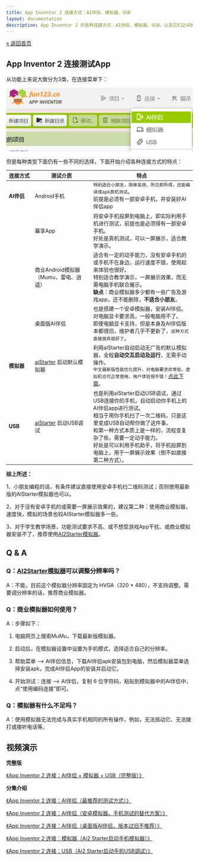 ```yaml
---
title: App Inventor 2 连接方式：AI伴侣、模拟器、USB
layout: documentation
description: App Inventor 2 的各种连接方式：AI伴侣、模拟器、USB，以及它们之间的区别。
---
```


[&laquo; 返回首页](index.html)

## App Inventor 2 连接测试App

从功能上来说大致分为3类，在连接菜单下：

![3种连接方式](images/3种连接方式.png)

但是每种类型下面仍有一些不同的选择，下面开始介绍各种连接方式的特点：

|   连接方式 <img style="width:50px;float:left;"/>     | 测试介质	  | 特点  |
|---------|---------|---------|
|  <i class="mdi mdi-cellphone-wireless"></i>  **AI伴侣**	     |   Android手机	 | `特别适合小朋友，简单高效，所见即所得，还能编译成apk真机测试`。<br/>前提是必须有一部安卓手机，并安装好AI伴侣app |
|         |    幕享App      |    将安卓手机投屏到电脑上，即实际利用手机进行测试，前提也是必须得有一部安卓手机。<br/>好处是真机测试，可以一屏展示，适合教学演示。      |
|         |    商业Android模拟器（Mumu，雷电、逍遥） | 适合有一定的动手能力，没有安卓手机的或手机不在身边，运行速度不错，使用起来体验也很好。<br/>特别适合教学演示，一屏展示效果，而无需电脑手机联合展示。<br/>**缺点**：商业模拟器多少都有一些广告及游戏app，还不能删除，**不适合小朋友**。|
|         |    桌面版AI伴侣	 | 也是搭建一个安卓模拟器，安装AI伴侣。对电脑显卡要求高，一般电脑用不了。<br/>即便电脑显卡支持，但是本身及AI伴侣版本都很旧，维护者几乎不更新了，`这种方式直接放弃就好了`。 |
|  <i class="mdi mdi-cellphone-link"></i>  **模拟器**	      |    [aiStarter](ai2_starter.html) 启动默认模拟器	      |    利用aiStarter自动启动无广告的默认模拟器，全程**自动交互启动及运行**，无需手动操作。<br/>`中文最新版性能优化提升，对电脑要求非常低，虚拟机也可正常使用，用户体验很不错！`[点此下载](ai2_starter.html)。    |
|   <i class="mdi mdi-usb-flash-drive-outline"></i>  **USB**    |     [aiStarter](ai2_starter.html) 启动USB调试	     |    也是利用aiStarter启动USB调试，通过USB连接你的手机，自动启动你手机上的AI伴侣app进行测试。<br/>相当于用你手机扫了一次二维码，只是这里变成USB自动帮你做了这件事。<br/>和第一种方式本质上是一样的，流程变复杂了些，需要一定动手能力。<br/>好处是可以利用手机助手，将手机投屏到电脑上，用于一屏展示效果（倒不如直接第二种方式）。      |


**综上所述：**

1、小朋友编程的话，有条件建议直接使用安卓手机扫二维码测试；否则使用最新版的AIStarter模拟器也可以。

2、对于没有安卓手机的或需要一屏展示效果的，建议第二种：使用商业模拟器，速度快，模拟的场景也较AIStarter模拟器多一些。

3、对于学生教学场景，功能测试要求不高、或不想受游戏App干扰、或商业模拟器安装不了，推荐使用[AI2Starter模拟器](ai2_starter.html)。

## Q & A

### Q：[AI2Starter模拟器](ai2_starter.html)可以调整分辨率吗？

A：不能，目前这个模拟器分辨率固定为 HVGA（320 * 480），不支持调整。需要调分辨率的话，推荐商业模拟器。

### Q：商业模拟器如何使用？

A：步骤如下：

1. 电脑网页上搜索MuMu，下载最新版模拟器。

1. 启动后，在模拟器设置中设置为手机模式，选择适合自己的分辨率。

1. 帮助菜单 --> AI伴侣信息，下载AI伴侣apk安装包到电脑，然后模拟器菜单选择安装apk，完成AI伴侣App的安装并启动它。

1. 开始测试：连接 -->  AI伴侣，复制 6 位字符码，粘贴到模拟器中的AI伴侣中，点“使用编码连接”即可。

### Q：模拟器有什么不足吗？

A：使用模拟器无法完成与真实手机相同的所有操作，例如，无法摇动它、无法拨打或接听电话等。

## 视频演示

**完整版**

[《App Inventor 2 连接：AI伴侣 + 模拟器 + USB（完整版）》](https://www.bilibili.com/video/BV1Gs4y1u7D5)

**分集介绍**

[《App Inventor 2 连接：AI伴侣（最推荐的测试方式）》](https://www.bilibili.com/video/BV1Ec411A7W2)

[《App Inventor 2 连接：AI伴侣（安卓模拟器，手机测试的替代方案）》](https://www.bilibili.com/video/BV1Yd4y1Z7NS)

[《App Inventor 2 连接：AI伴侣（桌面版AI伴侣，版本过旧不推荐）》](https://www.bilibili.com/video/BV1cM4y1B7hw)

[《App Inventor 2 连接：模拟器（Ai2 Starter启动手机模拟器）》](https://www.bilibili.com/video/BV1YP411974j)

[《App Inventor 2 连接：USB（Ai2 Starter启动手机USB调试）》](https://www.bilibili.com/video/BV1iz4y1b7ky)


